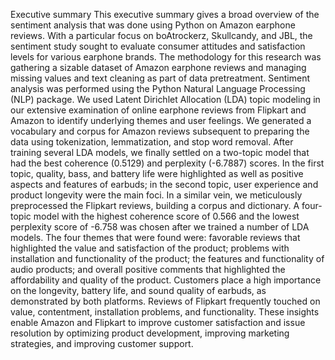 Executive summary 
This executive summary gives a broad overview of the sentiment analysis that was done using Python on Amazon earphone reviews. With a particular focus on boAtrockerz, Skullcandy, and JBL, the sentiment study sought to evaluate consumer attitudes and satisfaction levels for various earphone brands. 
The methodology for this research was gathering a sizable dataset of Amazon earphone reviews and managing missing values and text cleaning as part of data pretreatment. Sentiment analysis was performed using the Python Natural Language Processing (NLP) package. We used Latent Dirichlet Allocation (LDA) topic modeling in our extensive examination of online earphone reviews from Flipkart and Amazon to identify underlying themes and user feelings. We generated a vocabulary and corpus for Amazon reviews subsequent to preparing the data using tokenization, lemmatization, and stop word removal. After training several LDA models, we finally settled on a two-topic model that had the best coherence (0.5129) and perplexity (-6.7887) scores. In the first topic, quality, bass, and battery life were highlighted as well as positive aspects and features of earbuds; in the second topic, user experience and product longevity were the main foci. In a similar vein, we meticulously preprocessed the Flipkart reviews, building a corpus and dictionary. A four-topic model with the highest coherence score of 0.566 and the lowest perplexity score of -6.758 was chosen after we trained a number of LDA models. The four themes that were found were: favorable reviews that highlighted the value and satisfaction of the product; problems with installation and functionality of the product; the features and functionality of audio products; and overall positive comments that highlighted the affordability and quality of the product.
Customers place a high importance on the longevity, battery life, and sound quality of earbuds, as demonstrated by both platforms. Reviews of Flipkart frequently touched on value, contentment, installation problems, and functionality. These insights enable Amazon and Flipkart to improve customer satisfaction and issue resolution by optimizing product development, improving marketing strategies, and improving customer support.
